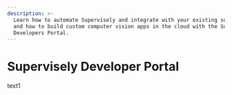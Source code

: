 ```yaml
---
description: >-
  Learn how to automate Supervisely and integrate with your existing software
  and how to build custom computer vision apps in the cloud with the Supervisely
  Developers Portal.
---
```


# Supervisely Developer Portal

text1

